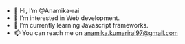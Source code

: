 - 👋 Hi, I’m @Anamika-rai
- 👀 I’m interested in Web development.
- 🌱 I’m currently learning Javascript frameworks.
- 📫 You can reach me on anamika.kumarirai97@gmail.com

<!---
Anamika-rai/Anamika-rai is a ✨ special ✨ repository because its `README.md` (this file) appears on your GitHub profile.
You can click the Preview link to take a look at your changes.
--->
